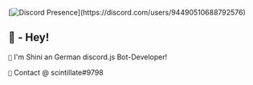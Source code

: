 [![Discord Presence](https://lanyard-profile-readme.vercel.app/api/94490510688792576?theme=light&bg=809ecf&animated=false&hideDiscrim=true&borderRadius=30px&idleMessage=Probably%20doing%20something%20else...)](https://discord.com/users/94490510688792576)

## 🔰 - Hey!
`🔸` I'm Shini an German discord.js Bot-Developer!

`🔸` Contact @ scintillate#9798
